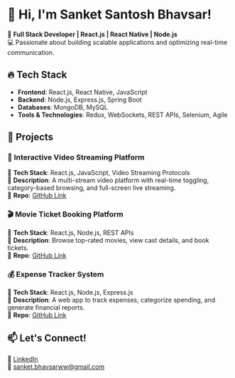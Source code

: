 # 👋 Hi, I'm Sanket Santosh Bhavsar!  

🚀 **Full Stack Developer | React.js | React Native | Node.js**  
💻 Passionate about building scalable applications and optimizing real-time communication.  

## 🔥 Tech Stack  
- **Frontend**: React.js, React Native, JavaScript  
- **Backend**: Node.js, Express.js, Spring Boot  
- **Databases**: MongoDB, MySQL  
- **Tools & Technologies**: Redux, WebSockets, REST APIs, Selenium, Agile  

## 📌 Projects  

### 🎥 Interactive Video Streaming Platform  
🔹 **Tech Stack**: React.js, JavaScript, Video Streaming Protocols  
🔹 **Description**: A multi-stream video platform with real-time toggling, category-based browsing, and full-screen live streaming.  
🔹 **Repo**: [GitHub Link](https://github.com/Sanketbhavsar19/Interactive-Video-Streaming)  

### 🎬 Movie Ticket Booking Platform  
🔹 **Tech Stack**: React.js, Node.js, REST APIs  
🔹 **Description**: Browse top-rated movies, view cast details, and book tickets.  
🔹 **Repo**: [GitHub Link](https://github.com/Sanketbhavsar19/Movie-Ticket-Booking)  

### 💰 Expense Tracker System  
🔹 **Tech Stack**: React.js, Node.js, Express.js  
🔹 **Description**: A web app to track expenses, categorize spending, and generate financial reports.  
🔹 **Repo**: [GitHub Link](https://github.com/Sanketbhavsar19/Expense-Tracker)  

## 📫 Let's Connect!  
🔗 [LinkedIn](https://www.linkedin.com/in/sanketbhavsar19/)  
📧 sanket.bhavsarww@gmail.com  
